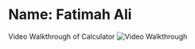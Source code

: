 # Name: Fatimah Ali

Video Walkthrough of Calculator
<img src='http://g.recordit.co/J3yN6JdBog.gif' title='Video Walkthrough' width='' alt='Video Walkthrough' />

